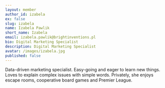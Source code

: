 ```yaml
---
layout: member
author_id: izabela
ex: false
slug: izabela
name: Izabela Pawlik
short_name: Izabela
email: izabela.pawlik@brightinventions.pl
bio: Digital Marketing Specialist
description: Digital Marketing Specialist
avatar: /images/izabela.jpg
published: false
---
```

Data-driven marketing specialist. Easy-going and eager to learn new things. Loves to explain complex issues with simple words. Privately, she enjoys escape rooms, cooperative board games and Premier League.
